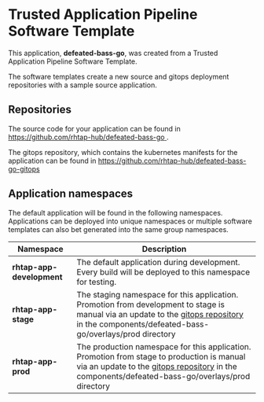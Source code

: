# Trusted Application Pipeline Software Template

This application, **defeated-bass-go**, was created from a Trusted Application Pipeline Software Template.

The software templates create a new source and gitops deployment repositories with a sample source application. 

## Repositories

The source code for your application can be found in [https://github.com/rhtap-hub/defeated-bass-go ](https://github.com/rhtap-hub/defeated-bass-go ).
 
The gitops repository, which contains the kubernetes manifests for the application can be found in 
[https://github.com/rhtap-hub/defeated-bass-go-gitops ](https://github.com/rhtap-hub/defeated-bass-go-gitops ) 

## Application namespaces 

The default application will be found in the following namespaces. Applications can be deployed into unique namespaces or multiple software templates can also bet generated into the same group namespaces.  

|  Namespace   |  Description   |  
| -------- | -------- |   
| **rhtap-app-development** | The default application during development. Every build will be deployed to this namespace for testing. | 
| **rhtap-app-stage** | The staging namespace for this application. Promotion from development to stage is manual via an update to the [gitops repository](https://github.com/rhtap-hub/defeated-bass-go-gitops ) in the components/defeated-bass-go/overlays/prod directory |  
| **rhtap-app-prod** | The production namespace for this application. Promotion from stage to production is manual via an update to the [gitops repository](https://github.com/rhtap-hub/defeated-bass-go-gitops ) in the components/defeated-bass-go/overlays/prod directory | 